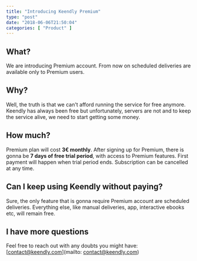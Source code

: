 ```yaml
---
title: "Introducing Keendly Premium"
type: "post"
date: "2018-06-06T21:50:04"
categories: [ "Product" ]
---
```


What?
------------
We are introducing Premium account. From now on scheduled deliveries are available only to Premium users.
 
Why?
----
Well, the truth is that we can't afford running the service for free anymore. Keendly has always been free but unfortunately, servers are not and to keep the service alive, we need to start getting some money.
 
How much?
---------
Premium plan will cost **3€ monthly**. After signing up for Premium, there is gonna be **7 days of free trial period**, with access to Premium features. First payment will happen when trial period ends. Subscription can be cancelled at any time.
 
Can I keep using Keendly without paying?
----------------------------------------
Sure, the only feature that is gonna require Premium account are scheduled deliveries. Everything else, like manual deliveries, app, interactive ebooks etc, will remain free.

I have more questions
---------------------
Feel free to reach out with any doubts you might have: [contact@keendly.com](mailto: contact@keendly.com)
